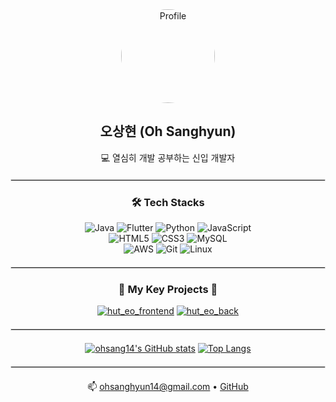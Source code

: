 <div align="center">

<img src="https://avatars.githubusercontent.com/u/132821751?s=400&u=1cf6a094a041c8cd18179e2b22688d30eadda2f9&v=4" alt="Profile" width="150" style="border-radius: 50%;" />

<h2>오상현 (Oh Sanghyun)</h2>

<p>💻 열심히 개발 공부하는 신입 개발자</p>

</div>

<hr style="border: 1px solid #dcdcdc; margin-top: 20px; margin-bottom: 20px;">

<div align="center">

<h3>🛠️ Tech Stacks</h3>

<img src="https://img.shields.io/badge/Java-007396?style=flat-square&logo=openjdk&logoColor=white" alt="Java"/>
<img src="https://img.shields.io/badge/Flutter-02569B?style=flat-square&logo=flutter&logoColor=white" alt="Flutter"/>
<img src="https://img.shields.io/badge/Python-3776AB?style=flat-square&logo=python&logoColor=white" alt="Python"/>
<img src="https://img.shields.io/badge/JavaScript-F7DF1E?style=flat-square&logo=javascript&logoColor=black" alt="JavaScript"/>
<br>
<img src="https://img.shields.io/badge/HTML5-E34F26?style=flat-square&logo=html5&logoColor=white" alt="HTML5"/>
<img src="https://img.shields.io/badge/CSS3-1572B6?style=flat-square&logo=css3&logoColor=white" alt="CSS3"/>
<img src="https://img.shields.io/badge/MySQL-4479A1?style=flat-square&logo=mysql&logoColor=white" alt="MySQL"/>
<br>
<img src="https://img.shields.io/badge/AWS-%23FF9900.svg?style=flat-square&logo=amazon-aws&logoColor=white" alt="AWS"/>
<img src="https://img.shields.io/badge/Git-F05032?style=flat-square&logo=git&logoColor=white" alt="Git"/>
<img src="https://img.shields.io/badge/Linux-FCC624?style=flat-square&logo=linux&logoColor=black" alt="Linux"/>

</div>

<hr style="border: 1px solid #dcdcdc; margin-top: 20px; margin-bottom: 20px;">

<div align="center">
  <h3>🌟 My Key Projects 🌟</h3>
  <a href="https://github.com/ohsang14/hut_eo_frontend"><img src="https://gh-pins.zcern.com/pin/?username=ohsang14&repo=hut_eo_frontend&theme=light" alt="hut_eo_frontend"/></a>
  <a href="https://github.com/ohsang14/hut_eo_back"><img src="https://gh-pins.zcern.com/pin/?username=ohsang14&repo=hut_eo_back&theme=light" alt="hut_eo_back"/></a>
</div>


<hr style="border: 1px solid #dcdcdc; margin-top: 20px; margin-bottom: 20px;">

<div align="center">

[![ohsang14's GitHub stats](https://github-readme-stats.vercel.app/api?username=ohsang14&show_icons=true&theme=light&exclude_repo=여기에-주피터-노트북-저장소-이름-입력)](https://github.com/anuraghazra/github-readme-stats)
[![Top Langs](https://github-readme-stats.vercel.app/api/top-langs/?username=ohsang14&layout=compact&theme=light&exclude_repo=여기에-주피터-노트북-저장소-이름-입력)](https://github.com/anuraghazra/github-readme-stats)

</div>

<hr style="border: 1px solid #dcdcdc; margin-top: 20px; margin-bottom: 20px;">

<div align="center">

📫 <a href="mailto:ohsanghyun14@gmail.com">ohsanghyun14@gmail.com</a> • <a href="https://github.com/ohsang14">GitHub</a>

</div>

<br>
